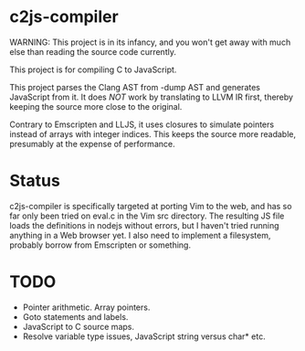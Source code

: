 # c2js-compiler

WARNING: This project is in its infancy, and you won't get away with much else
than reading the source code currently.

This project is for compiling C to JavaScript.

This project parses the Clang AST from -dump AST and generates JavaScript from
it. It does _NOT_ work by translating to LLVM IR first, thereby keeping the
source more close to the original.

Contrary to Emscripten and LLJS, it uses closures to simulate pointers instead
of arrays with integer indices. This keeps the source more readable, presumably
at the expense of performance.

# Status
c2js-compiler is specifically targeted at porting Vim to the web, and has so
far only been tried on eval.c in the Vim src directory. The resulting JS file
loads the definitions in nodejs without errors, but I haven't tried running
anything in a Web browser yet. I also need to implement a filesystem, probably
borrow from Emscripten or something.

# TODO
 - Pointer arithmetic. Array pointers.
 - Goto statements and labels.
 - JavaScript to C source maps.
 - Resolve variable type issues, JavaScript string versus char* etc.
